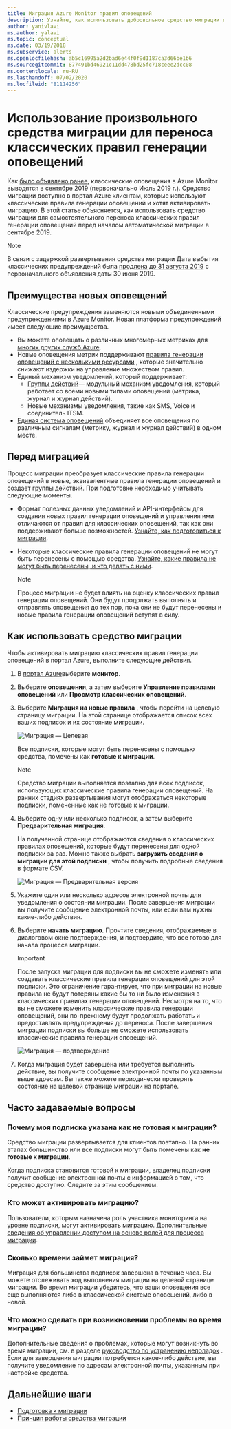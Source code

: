 ```yaml
---
title: Миграция Azure Monitor правил оповещений
description: Узнайте, как использовать добровольное средство миграции для переноса классических правил генерации оповещений.
author: yanivlavi
ms.author: yalavi
ms.topic: conceptual
ms.date: 03/19/2018
ms.subservice: alerts
ms.openlocfilehash: ab5c16995a2d2bad6e44f0f9d1187ca3d66be1b6
ms.sourcegitcommit: 877491bd46921c11dd478bd25fc718ceee2dcc08
ms.contentlocale: ru-RU
ms.lasthandoff: 07/02/2020
ms.locfileid: "81114256"
---
```

# <a name="use-the-voluntary-migration-tool-to-migrate-your-classic-alert-rules"></a>Использование произвольного средства миграции для переноса классических правил генерации оповещений

Как [было объявлено ранее](monitoring-classic-retirement.md), классические оповещения в Azure Monitor выводятся в сентябре 2019 (первоначально Июль 2019 г.). Средство миграции доступно в портал Azure клиентам, которые используют классические правила генерации оповещений и хотят активировать миграцию. В этой статье объясняется, как использовать средство миграции для самостоятельного переноса классических правил генерации оповещений перед началом автоматической миграции в сентябре 2019.

> [!NOTE]
> В связи с задержкой развертывания средства миграции Дата выбытия классических предупреждений была [продлена до 31 августа 2019](https://azure.microsoft.com/updates/azure-monitor-classic-alerts-retirement-date-extended-to-august-31st-2019/) с первоначального объявления даты 30 июня 2019.

## <a name="benefits-of-new-alerts"></a>Преимущества новых оповещений

Классические предупреждения заменяются новыми объединенными предупреждениями в Azure Monitor. Новая платформа предупреждений имеет следующие преимущества.

- Вы можете оповещать о различных многомерных метриках для [многих других служб Azure](alerts-metric-near-real-time.md#metrics-and-dimensions-supported).
- Новые оповещения метрик поддерживают [правила генерации оповещений с несколькими ресурсами](alerts-metric-overview.md#monitoring-at-scale-using-metric-alerts-in-azure-monitor) , которые значительно снижают издержки на управление множеством правил.
- Единый механизм уведомлений, который поддерживает:
  - [Группы действий](action-groups.md)— модульный механизм уведомления, который работает со всеми новыми типами оповещений (метрика, журнал и журнал действий).
  - Новые механизмы уведомления, такие как SMS, Voice и соединитель ITSM.
- [Единая система оповещений](alerts-overview.md) объединяет все оповещения по различным сигналам (метрику, журнал и журнал действий) в одном месте.

## <a name="before-you-migrate"></a>Перед миграцией

Процесс миграции преобразует классические правила генерации оповещений в новые, эквивалентные правила генерации оповещений и создает группы действий. При подготовке необходимо учитывать следующие моменты.

- Формат полезных данных уведомлений и API-интерфейсы для создания новых правил генерации оповещений и управления ими отличаются от правил для классических оповещений, так как они поддерживают больше возможностей. [Узнайте, как подготовиться к миграции](alerts-prepare-migration.md).

- Некоторые классические правила генерации оповещений не могут быть перенесены с помощью средства. [Узнайте, какие правила не могут быть перенесены, и что делать с ними](alerts-understand-migration.md#classic-alert-rules-that-will-not-be-migrated).

    > [!NOTE]
    > Процесс миграции не будет влиять на оценку классических правил генерации оповещений. Они будут продолжать выполнять и отправлять оповещения до тех пор, пока они не будут перенесены и новые правила генерации оповещений вступят в силу.

## <a name="how-to-use-the-migration-tool"></a>Как использовать средство миграции

Чтобы активировать миграцию классических правил генерации оповещений в портал Azure, выполните следующие действия.

1. В [портал Azure](https://portal.azure.com)выберите **монитор**.

1. Выберите **оповещения**, а затем выберите **Управление правилами оповещений** или **Просмотр классических оповещений**.

1. Выберите **Миграция на новые правила** , чтобы перейти на целевую страницу миграции. На этой странице отображается список всех ваших подписок и их состояние миграции.

    ![Миграция — Целевая](media/alerts-migration/migration-landing.png "Миграция правил")

    Все подписки, которые могут быть перенесены с помощью средства, помечены как **готовые к миграции**.

    > [!NOTE]
    > Средство миграции выполняется поэтапно для всех подписок, использующих классические правила генерации оповещений. На ранних стадиях развертывания могут отображаться некоторые подписки, помеченные как не готовые к миграции.

1. Выберите одну или несколько подписок, а затем выберите **Предварительная миграция**.

    На полученной странице отображаются сведения о классических правилах оповещений, которые будут перенесены для одной подписки за раз. Можно также выбрать **загрузить сведения о миграции для этой подписки** , чтобы получить подробные сведения в формате CSV.

    ![Миграция — Предварительная версия](media/alerts-migration/migration-preview.png "Предварительный просмотр миграции")

1. Укажите один или несколько адресов электронной почты для уведомления о состоянии миграции. После завершения миграции вы получите сообщение электронной почты, или если вам нужны какие-либо действия.

1. Выберите **начать миграцию**. Прочтите сведения, отображаемые в диалоговом окне подтверждения, и подтвердите, что все готово для начала процесса миграции.

    > [!IMPORTANT]
    > После запуска миграции для подписки вы не сможете изменять или создавать классические правила генерации оповещений для этой подписки. Это ограничение гарантирует, что при миграции на новые правила не будут потеряны какие бы то ни было изменения в классических правилах генерации оповещений. Несмотря на то, что вы не сможете изменить классические правила генерации оповещений, они по-прежнему будут продолжать работать и предоставлять предупреждения до переноса. После завершения миграции подписки вы больше не сможете использовать классические правила генерации оповещений.

    ![Миграция — подтверждение](media/alerts-migration/migration-confirm.png "Подтверждение начала миграции")

1. Когда миграция будет завершена или требуется выполнить действие, вы получите сообщение электронной почты по указанным выше адресам. Вы также можете периодически проверять состояние на целевой странице миграции на портале.

## <a name="frequently-asked-questions"></a>Часто задаваемые вопросы

### <a name="why-is-my-subscription-listed-as-not-ready-for-migration"></a>Почему моя подписка указана как не готовая к миграции?

Средство миграции развертывается для клиентов поэтапно. На ранних этапах большинство или все подписки могут быть помечены как **не готовые к миграции**. 

Когда подписка становится готовой к миграции, владелец подписки получит сообщение электронной почты с информацией о том, что средство доступно. Следите за этим сообщением.

### <a name="who-can-trigger-the-migration"></a>Кто может активировать миграцию?

Пользователи, которым назначена роль участника мониторинга на уровне подписки, могут активировать миграцию. Дополнительные [сведения об управлении доступом на основе ролей для процесса миграции](alerts-understand-migration.md#who-can-trigger-the-migration).

### <a name="how-long-will-the-migration-take"></a>Сколько времени займет миграция?

Миграция для большинства подписок завершена в течение часа. Вы можете отслеживать ход выполнения миграции на целевой странице миграции. Во время миграции убедитесь, что ваши оповещения все еще выполняются либо в классической системе оповещений, либо в новой.

### <a name="what-can-i-do-if-i-run-into-a-problem-during-migration"></a>Что можно сделать при возникновении проблемы во время миграции?

Дополнительные сведения о проблемах, которые могут возникнуть во время миграции, см. в разделе [руководство по устранению неполадок](alerts-understand-migration.md#common-problems-and-remedies) . Если для завершения миграции потребуется какое-либо действие, вы получите уведомление по адресам электронной почты, указанным при настройке средства.

## <a name="next-steps"></a>Дальнейшие шаги

- [Подготовка к миграции](alerts-prepare-migration.md)
- [Принцип работы средства миграции](alerts-understand-migration.md)
